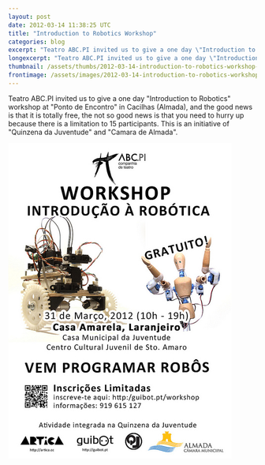 ```yaml
---
layout: post
date: 2012-03-14 11:38:25 UTC
title: "Introduction to Robotics Workshop"
categories: blog
excerpt: "Teatro ABC.PI invited us to give a one day \"Introduction to Robotics\" workshop at \"Ponto de Encontro\" in Cacilhas (Almada), and the good news is that it is totally free, the not so good news is that you need to hurry up because there is a limitation to 15 participants. This is an initiative of \"Quinzena da Juventude\" and \"Camara de Almada\"."
longexcerpt: "Teatro ABC.PI invited us to give a one day \"Introduction to Robotics\" workshop at \"Ponto de Encontro\" in Cacilhas (Almada), and the good news is that it is totally free, the not so good news is that you need to hurry up because there is a limitation to 15 participants. This is an initiative of \"Quinzena da Juventude\" and \"Camara de Almada\"."
thumbnail: /assets/thumbs/2012-03-14-introduction-to-robotics-workshop-1.jpg
frontimage: /assets/images/2012-03-14-introduction-to-robotics-workshop-1.jpg
---
```


Teatro ABC.PI invited us to give a one day "Introduction to Robotics" workshop at "Ponto de Encontro" in Cacilhas (Almada), and the good news is that it is totally free, the not so good news is that you need to hurry up because there is a limitation to 15 participants. This is an initiative of "Quinzena da Juventude" and "Camara de Almada".

<a href="http://www.flickr.com/photos/guibot/6981702563/" title="Workshop Introdução à Robótica by guibot, on Flickr"><img class="postimage" alt="Workshop Introdução à Robótica" src="/assets/images/2012-03-14-introduction-to-robotics-workshop-1.jpg"/></a>